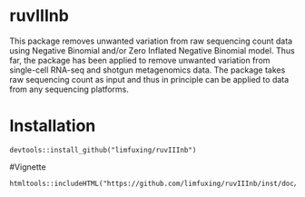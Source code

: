 # ruvIIInb
This package removes unwanted variation from raw sequencing count data using Negative Binomial and/or Zero Inflated Negative Binomial model. Thus far, the package has been applied to remove unwanted variation from single-cell RNA-seq and shotgun metagenomics data. The package takes raw sequencing count as input and thus in principle can be applied to data from any sequencing platforms.

# Installation 
```{r eval=FALSE}
devtools::install_github("limfuxing/ruvIIInb")
```
#Vignette
```{r, echo=FALSE}
htmltools::includeHTML("https://github.com/limfuxing/ruvIIInb/inst/doc/ruvIIInbVignette.html")
```
